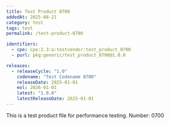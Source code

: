 ```yaml
---
title: Test Product 0700
addedAt: 2025-08-21
category: test
tags: test
permalink: /test-product-0700

identifiers:
  - cpe: cpe:2.3:a:testvendor:test_product_0700
  - purl: pkg:generic/test_product_0700@1.0.0

releases:
  - releaseCycle: "1.0"
    codename: "Test Codename 0700"
    releaseDate: 2025-01-01
    eol: 2026-01-01
    latest: "1.0.0"
    latestReleaseDate: 2025-01-01
---
```


This is a test product file for performance testing. Number: 0700
